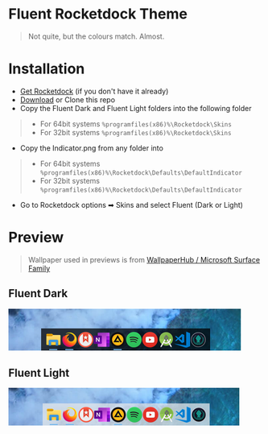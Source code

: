 # Fluent Rocketdock Theme
> Not quite, but the colours match. Almost.

# Installation
- [Get Rocketdock](https://punklabs.com/) (if you don't have it already)
- [Download](http://github.com/ttomovcik/rd-fluent-theme/zipball/master/) or Clone this repo
- Copy the Fluent Dark and Fluent Light folders into the following folder
>- For 64bit systems
>`%programfiles(x86)%\Rocketdock\Skins`
>- For 32bit systems
>`%programfiles(x86)%\Rocketdock\Skins`
- Copy the Indicator.png from any folder into
>- For 64bit systems
>`%programfiles(x86)%\Rocketdock\Defaults\DefaultIndicator`
>- For 32bit systems
>`%programfiles(x86)%\Rocketdock\Defaults\DefaultIndicator`
- Go to Rocketdock options ➡ Skins and select Fluent (Dark or Light)

# Preview
>Wallpaper used in previews is from [WallpaperHub / Microsoft Surface Family](https://wallpaperhub.app/wallpapers/1474)

## Fluent Dark
![](art/Preview_Dark.png)

## Fluent Light
![](art/Preview_Light.png)
